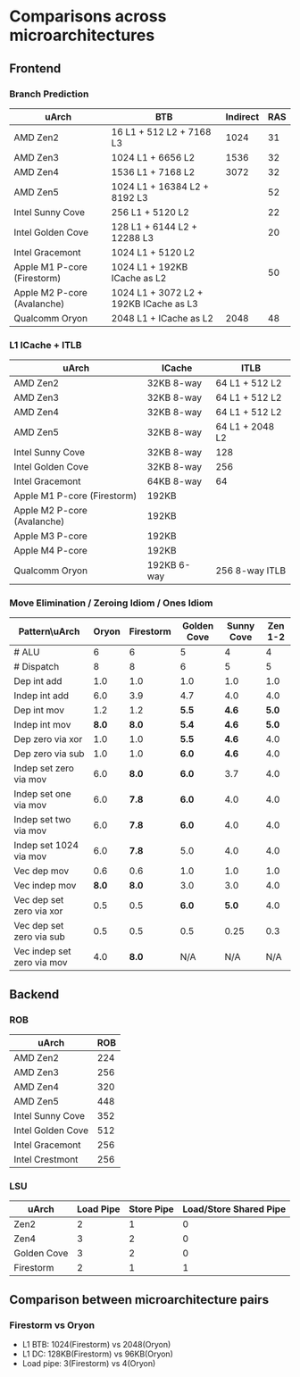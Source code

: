 # Comparisons across microarchitectures

## Frontend

### Branch Prediction

| uArch                       | BTB                                    | Indirect | RAS |
|-----------------------------|----------------------------------------|----------|-----|
| AMD Zen2                    | 16 L1 + 512 L2 + 7168 L3               | 1024     | 31  |
| AMD Zen3                    | 1024 L1 + 6656 L2                      | 1536     | 32  |
| AMD Zen4                    | 1536 L1 + 7168 L2                      | 3072     | 32  |
| AMD Zen5                    | 1024 L1 + 16384 L2 + 8192 L3           |          | 52  |
| Intel Sunny Cove            | 256 L1 + 5120 L2                       |          | 22  |
| Intel Golden Cove           | 128 L1 + 6144 L2 + 12288 L3            |          | 20  |
| Intel Gracemont             | 1024 L1 + 5120 L2                      |          |     |
| Apple M1 P-core (Firestorm) | 1024 L1 + 192KB ICache as L2           |          | 50  |
| Apple M2 P-core (Avalanche) | 1024 L1 + 3072 L2 + 192KB ICache as L3 |          |     |
| Qualcomm Oryon              | 2048 L1 + ICache as L2                 | 2048     | 48  |

### L1 ICache + ITLB

| uArch                       | ICache      | ITLB            |
|-----------------------------|-------------|-----------------|
| AMD Zen2                    | 32KB 8-way  | 64 L1 + 512 L2  |
| AMD Zen3                    | 32KB 8-way  | 64 L1 + 512 L2  |
| AMD Zen4                    | 32KB 8-way  | 64 L1 + 512 L2  |
| AMD Zen5                    | 32KB 8-way  | 64 L1 + 2048 L2 |
| Intel Sunny Cove            | 32KB 8-way  | 128             |
| Intel Golden Cove           | 32KB 8-way  | 256             |
| Intel Gracemont             | 64KB 8-way  | 64              |
| Apple M1 P-core (Firestorm) | 192KB       |                 |
| Apple M2 P-core (Avalanche) | 192KB       |                 |
| Apple M3 P-core             | 192KB       |                 |
| Apple M4 P-core             | 192KB       |                 |
| Qualcomm Oryon              | 192KB 6-way | 256 8-way ITLB  |

### Move Elimination / Zeroing Idiom / Ones Idiom

| Pattern\uArch              | Oryon   | Firestorm | Golden Cove | Sunny Cove | Zen 1-2 |
|----------------------------|---------|-----------|-------------|------------|---------|
| # ALU                      | 6       | 6         | 5           | 4          | 4       |
| # Dispatch                 | 8       | 8         | 6           | 5          | 5       |
| Dep int add                | 1.0     | 1.0       | 1.0         | 1.0        | 1.0     |
| Indep int add              | 6.0     | 3.9       | 4.7         | 4.0        | 4.0     |
| Dep int mov                | 1.2     | 1.2       | **5.5**     | **4.6**    | **5.0** |
| Indep int mov              | **8.0** | **8.0**   | **5.4**     | **4.6**    | **5.0** |
| Dep zero via xor           | 1.0     | 1.0       | **5.5**     | **4.6**    | 4.0     |
| Dep zero via sub           | 1.0     | 1.0       | **6.0**     | **4.6**    | 4.0     |
| Indep set zero via mov     | 6.0     | **8.0**   | **6.0**     | 3.7        | 4.0     |
| Indep set one via mov      | 6.0     | **7.8**   | **6.0**     | 4.0        | 4.0     |
| Indep set two via mov      | 6.0     | **7.8**   | **6.0**     | 4.0        | 4.0     |
| Indep set 1024 via mov     | 6.0     | **7.8**   | 5.0         | 4.0        | 4.0     |
| Vec dep mov                | 0.6     | 0.6       | 1.0         | 1.0        | 1.0     |
| Vec indep mov              | **8.0** | **8.0**   | 3.0         | 3.0        | 4.0     |
| Vec dep set zero via xor   | 0.5     | 0.5       | **6.0**     | **5.0**    | 4.0     |
| Vec dep set zero via sub   | 0.5     | 0.5       | 0.5         | 0.25       | 0.3     |
| Vec indep set zero via mov | 4.0     | **8.0**   | N/A         | N/A        | N/A     |

## Backend

### ROB

| uArch             | ROB |
|-------------------|-----|
| AMD Zen2          | 224 |
| AMD Zen3          | 256 |
| AMD Zen4          | 320 |
| AMD Zen5          | 448 |
| Intel Sunny Cove  | 352 |
| Intel Golden Cove | 512 |
| Intel Gracemont   | 256 |
| Intel Crestmont   | 256 |

### LSU

| uArch       | Load Pipe | Store Pipe | Load/Store Shared Pipe |
|-------------|-----------|------------|------------------------|
| Zen2        | 2         | 1          | 0                      |
| Zen4        | 3         | 2          | 0                      |
| Golden Cove | 3         | 2          | 0                      |
| Firestorm   | 2         | 1          | 1                      |

## Comparison between microarchitecture pairs

### Firestorm vs Oryon

- L1 BTB: 1024(Firestorm) vs 2048(Oryon)
- L1 DC: 128KB(Firestorm) vs 96KB(Oryon)
- Load pipe: 3(Firestorm) vs 4(Oryon)
